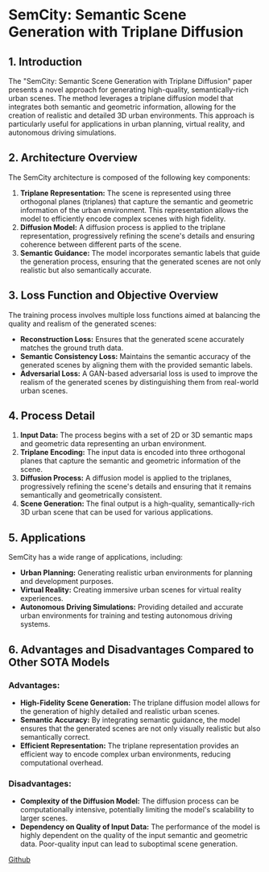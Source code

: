 # SemCity: Semantic Scene Generation with Triplane Diffusion

## 1. Introduction
The "SemCity: Semantic Scene Generation with Triplane Diffusion" paper presents a novel approach for generating high-quality, semantically-rich urban scenes. The method leverages a triplane diffusion model that integrates both semantic and geometric information, allowing for the creation of realistic and detailed 3D urban environments. This approach is particularly useful for applications in urban planning, virtual reality, and autonomous driving simulations.

## 2. Architecture Overview
The SemCity architecture is composed of the following key components:
1. **Triplane Representation:** The scene is represented using three orthogonal planes (triplanes) that capture the semantic and geometric information of the urban environment. This representation allows the model to efficiently encode complex scenes with high fidelity.
2. **Diffusion Model:** A diffusion process is applied to the triplane representation, progressively refining the scene's details and ensuring coherence between different parts of the scene.
3. **Semantic Guidance:** The model incorporates semantic labels that guide the generation process, ensuring that the generated scenes are not only realistic but also semantically accurate.

## 3. Loss Function and Objective Overview
The training process involves multiple loss functions aimed at balancing the quality and realism of the generated scenes:
- **Reconstruction Loss:** Ensures that the generated scene accurately matches the ground truth data.
- **Semantic Consistency Loss:** Maintains the semantic accuracy of the generated scenes by aligning them with the provided semantic labels.
- **Adversarial Loss:** A GAN-based adversarial loss is used to improve the realism of the generated scenes by distinguishing them from real-world urban scenes.

## 4. Process Detail
1. **Input Data:** The process begins with a set of 2D or 3D semantic maps and geometric data representing an urban environment.
2. **Triplane Encoding:** The input data is encoded into three orthogonal planes that capture the semantic and geometric information of the scene.
3. **Diffusion Process:** A diffusion model is applied to the triplanes, progressively refining the scene's details and ensuring that it remains semantically and geometrically consistent.
4. **Scene Generation:** The final output is a high-quality, semantically-rich 3D urban scene that can be used for various applications.

## 5. Applications
SemCity has a wide range of applications, including:
- **Urban Planning:** Generating realistic urban environments for planning and development purposes.
- **Virtual Reality:** Creating immersive urban scenes for virtual reality experiences.
- **Autonomous Driving Simulations:** Providing detailed and accurate urban environments for training and testing autonomous driving systems.

## 6. Advantages and Disadvantages Compared to Other SOTA Models
### Advantages:
- **High-Fidelity Scene Generation:** The triplane diffusion model allows for the generation of highly detailed and realistic urban scenes.
- **Semantic Accuracy:** By integrating semantic guidance, the model ensures that the generated scenes are not only visually realistic but also semantically correct.
- **Efficient Representation:** The triplane representation provides an efficient way to encode complex urban environments, reducing computational overhead.

### Disadvantages:
- **Complexity of the Diffusion Model:** The diffusion process can be computationally intensive, potentially limiting the model's scalability to larger scenes.
- **Dependency on Quality of Input Data:** The performance of the model is highly dependent on the quality of the input semantic and geometric data. Poor-quality input can lead to suboptimal scene generation.

[Github](https://github.com/zoomin-lee/SemCity)
